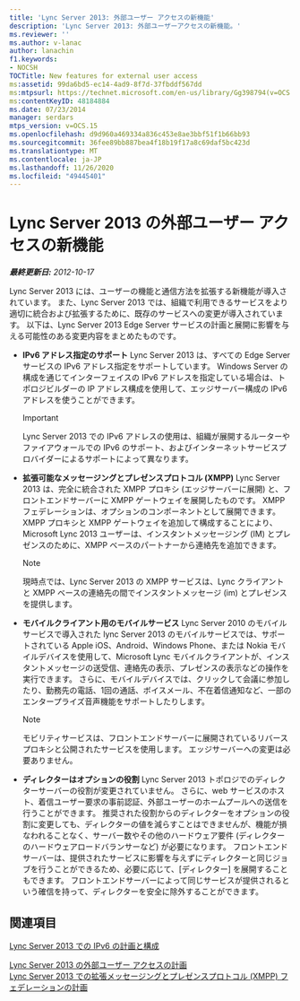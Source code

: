 ```yaml
---
title: 'Lync Server 2013: 外部ユーザー アクセスの新機能'
description: 'Lync Server 2013: 外部ユーザーアクセスの新機能。'
ms.reviewer: ''
ms.author: v-lanac
author: lanachin
f1.keywords:
- NOCSH
TOCTitle: New features for external user access
ms:assetid: 99da6bd5-ec14-4ad9-8f7d-37fbddf567dd
ms:mtpsurl: https://technet.microsoft.com/en-us/library/Gg398794(v=OCS.15)
ms:contentKeyID: 48184884
ms.date: 07/23/2014
manager: serdars
mtps_version: v=OCS.15
ms.openlocfilehash: d9d960a469334a836c453e8ae3bbf51f1b66bb93
ms.sourcegitcommit: 36fee89bb887bea4f18b19f17a8c69daf5bc423d
ms.translationtype: MT
ms.contentlocale: ja-JP
ms.lasthandoff: 11/26/2020
ms.locfileid: "49445401"
---
```

# <a name="new-features-for-external-user-access-in-lync-server-2013"></a>Lync Server 2013 の外部ユーザー アクセスの新機能

<div data-xmlns="http://www.w3.org/1999/xhtml">

<div class="topic" data-xmlns="http://www.w3.org/1999/xhtml" data-msxsl="urn:schemas-microsoft-com:xslt" data-cs="https://msdn.microsoft.com/">

<div data-asp="https://msdn2.microsoft.com/asp">



</div>

<div id="mainSection">

<div id="mainBody">

<span> </span>

_**最終更新日:** 2012-10-17_

Lync Server 2013 には、ユーザーの機能と通信方法を拡張する新機能が導入されています。 また、Lync Server 2013 では、組織で利用できるサービスをより適切に統合および拡張するために、既存のサービスへの変更が導入されています。 以下は、Lync Server 2013 Edge Server サービスの計画と展開に影響を与える可能性のある変更内容をまとめたものです。

  - **IPv6 アドレス指定のサポート**   Lync Server 2013 は、すべての Edge Server サービスの IPv6 アドレス指定をサポートしています。 Windows Server の構成を通じてインターフェイスの IPv6 アドレスを指定している場合は、トポロジビルダーの IP アドレス構成を使用して、エッジサーバー構成の IPv6 アドレスを使うことができます。
    
    <div>
    

    > [!IMPORTANT]  
    > Lync Server 2013 での IPv6 アドレスの使用は、組織が展開するルーターやファイアウォールでの IPv6 のサポート、およびインターネットサービスプロバイダーによるサポートによって異なります。

    
    </div>

  - **拡張可能なメッセージングとプレゼンスプロトコル (XMPP)**   Lync Server 2013 は、完全に統合された XMPP プロキシ (エッジサーバーに展開) と、フロントエンドサーバーに XMPP ゲートウェイを展開したものです。 XMPP フェデレーションは、オプションのコンポーネントとして展開できます。 XMPP プロキシと XMPP ゲートウェイを追加して構成することにより、Microsoft Lync 2013 ユーザーは、インスタントメッセージング (IM) とプレゼンスのために、XMPP ベースのパートナーから連絡先を追加できます。
    
    <div>
    

    > [!NOTE]  
    > 現時点では、Lync Server 2013 の XMPP サービスは、Lync クライアントと XMPP ベースの連絡先の間でインスタントメッセージ (im) とプレゼンスを提供します。

    
    </div>

  - **モバイルクライアント用のモバイルサービス**   Lync Server 2010 のモバイルサービスで導入された lync Server 2013 のモバイルサービスでは、サポートされている Apple iOS、Android、Windows Phone、または Nokia モバイルデバイスを使用して、Microsoft Lync モバイルクライアントが、インスタントメッセージの送受信、連絡先の表示、プレゼンスの表示などの操作を実行できます。 さらに、モバイルデバイスでは、クリックして会議に参加したり、勤務先の電話、1回の通話、ボイスメール、不在着信通知など、一部のエンタープライズ音声機能をサポートしたりします。
    
    <div>
    

    > [!NOTE]  
    > モビリティサービスは、フロントエンドサーバーに展開されているリバースプロキシと公開されたサービスを使用します。 エッジサーバーへの変更は必要ありません。

    
    </div>

  - **ディレクターはオプションの役割**   Lync Server 2013 トポロジでのディレクターサーバーの役割が変更されていません。 さらに、web サービスのホスト、着信ユーザー要求の事前認証、外部ユーザーのホームプールへの送信を行うことができます。 推奨された役割からのディレクターをオプションの役割に変更しても、ディレクターの値を減らすことはできませんが、機能が損なわれることなく、サーバー数やその他のハードウェア要件 (ディレクターのハードウェアロードバランサーなど) が必要になります。 フロントエンドサーバーは、提供されたサービスに影響を与えずにディレクターと同じジョブを行うことができるため、必要に応じて、[ディレクター] を展開することもできます。 フロントエンドサーバーによって同じサービスが提供されるという確信を持って、ディレクターを安全に除外することができます。

<div>

## <a name="see-also"></a>関連項目


[Lync Server 2013 での IPv6 の計画と構成](lync-server-2013-planning-for-and-configuring-ipv6.md)  


[Lync Server 2013 の外部ユーザー アクセスの計画](lync-server-2013-planning-for-external-user-access.md)  
[Lync Server 2013 での拡張メッセージングとプレゼンスプロトコル (XMPP) フェデレーションの計画](lync-server-2013-planning-for-extensible-messaging-and-presence-protocol-xmpp-federation.md)  
  

</div>

</div>

<span> </span>

</div>

</div>

</div>

